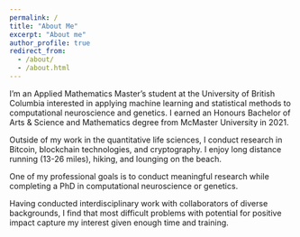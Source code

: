 ```yaml
---
permalink: /
title: "About Me"
excerpt: "About me"
author_profile: true
redirect_from: 
  - /about/
  - /about.html
---
```


I’m an Applied Mathematics Master’s student at the University of British Columbia interested in applying machine learning and statistical methods to computational neuroscience and genetics. I earned an Honours Bachelor of Arts & Science and Mathematics degree from McMaster University in 2021.

Outside of my work in the quantitative life sciences, I conduct research in Bitcoin, blockchain technologies, and cryptography. I enjoy long distance running (13-26 miles), hiking, and lounging on the beach.

One of my professional goals is to conduct meaningful research while completing a PhD in computational neuroscience or genetics.

Having conducted interdisciplinary work with collaborators of diverse backgrounds, I find that most difficult problems with potential for positive impact capture my interest given enough time and training.
